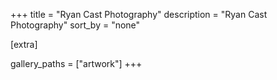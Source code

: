 +++
title = "Ryan Cast Photography"
description = "Ryan Cast Photography"
sort_by = "none"

[extra]

gallery_paths = ["artwork"]
+++
